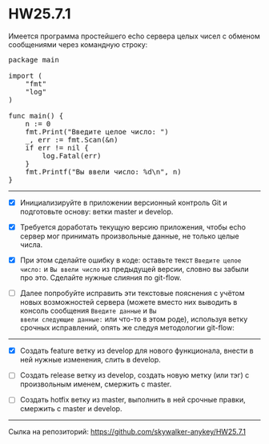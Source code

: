 # HW25.7.1

Имеется программа простейшего echo сервера целых чисел с обменом сообщениями через командную строку:

<pre>
package main
 
import (
    "fmt"
    "log"
)
 
func main() {
    n := 0
    fmt.Print("Введите целое число: ")
    _, err := fmt.Scan(&n)
    if err != nil {
        log.Fatal(err)
    }
    fmt.Printf("Вы ввели число: %d\n", n)
}
</pre>
---

- [x] Инициализируйте в приложении версионный контроль Git и подготовьте основу: ветки master и develop.

- [x] Требуется доработать текущую версию приложения, чтобы echo сервер мог принимать произвольные данные, не только целые числа.
 
- [x] При этом сделайте ошибку в коде: оставьте текст <code>Введите целое число:</code> и <code>Вы ввели число</code> из предыдущей версии, словно вы забыли про это. Сделайте нужные слияния по git-flow.

- [ ] Далее попробуйте исправить эти текстовые пояснения с учётом новых возможностей сервера (можете вместо них выводить в консоль сообщения <code>Введите данные</code> и <code>Вы ввели следующие данные:</code> или что-то в этом роде), используя ветку срочных исправлений, опять же следуя методологии git-flow: 

---

- [x] Создать feature ветку из develop для нового функционала, внести в ней нужные изменения, слить в develop.
 
- [ ] Создать release ветку из develop, создать новую метку (или тэг) с произвольным именем, смержить с master.

- [ ] Создать hotfix ветку из master, выполнить в ней срочные правки, смержить с master и develop.

---

Сылка на репозиторий: https://github.com/skywalker-anykey/HW25.7.1
